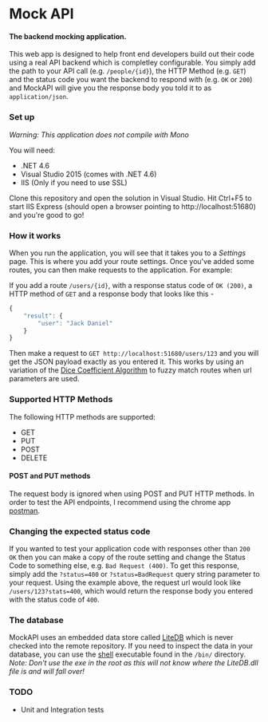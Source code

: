 # Mock API
#### The backend mocking application.

This web app is designed to help front end developers build out their code using a real API backend which is completley configurable. You simply add the path to your API call (e.g. `/people/{id}`), the HTTP Method (e.g. `GET`) and the status code you want the backend to respond with (e.g. `OK` or `200`) and MockAPI will give you the response body you told it to as `application/json`.

### Set up
*Warning: This application does not compile with Mono*

You will need:
* .NET 4.6
* Visual Studio 2015 (comes with .NET 4.6)
* IIS (Only if you need to use SSL)

Clone this repository and open the solution in Visual Studio. Hit Ctrl+F5 to start IIS Express (should open a browser pointing to http://localhost:51680) and you're good to go!

### How it works

When you run the application, you will see that it takes you to a *Settings* page. This is where you add your route settings. Once you've added some routes, you can then make requests to the application. For example:

If you add a route `/users/{id}`, with a response status code of `OK (200)`, a HTTP method of `GET` and a response body that looks like this -

``` javascript
{
    "result": {
        "user": "Jack Daniel"
    }
}
```

Then make a request to `GET http://localhost:51680/users/123` and you will get the JSON payload exactly as you entered it. This works by using an variation of the [Dice Coefficient Algorithm](https://en.wikipedia.org/wiki/S%C3%B8rensen%E2%80%93Dice_coefficient) to fuzzy match routes when url parameters are used.

### Supported HTTP Methods

The following HTTP methods are supported:
* GET
* PUT
* POST
* DELETE

#### POST and PUT methods

The request body is ignored when using POST and PUT HTTP methods. In order to test the API endpoints, I recommend using the chrome app [postman](https://chrome.google.com/webstore/detail/postman/fhbjgbiflinjbdggehcddcbncdddomop?hl=en).



### Changing the expected status code

If you wanted to test your application code with responses other than `200 OK` then you can make a copy of the route setting and change the Status Code to something else, e.g. `Bad Request (400)`. To get this response, simply add the `?status=400` or `?status=BadRequest` query string parameter to your request. Using the example above, the request url would look like `/users/123?stats=400`, which would return the response body you entered with the status code of `400`.

### The database

MockAPI uses an embedded data store called [LiteDB](http://www.litedb.org/) which is never checked into the remote repository. If you need to inspect the data in your database, you can use the [shell](https://github.com/mbdavid/LiteDB/wiki/Shell) executable found in the `/bin/` directory. *Note: Don't use the exe in the root as this will not know where the LiteDB.dll file is and will fall over!*

### TODO

* Unit and Integration tests

